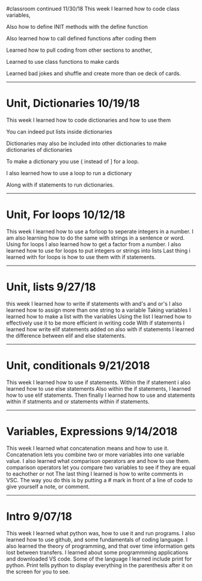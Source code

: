 
#classroom continued 11/30/18
This week I learned how to code class variables,

Also how to define INIT methods with the define function

Also learned how to call defined functions after coding them

Learned how to pull coding from other sections to another,

Learned to use class functions to make cards

Learned bad jokes and shuffle and create more than oe deck of cards.

---

# Unit, Dictionaries 10/19/18
This week I learned how to code dictionaries and how to use them

You can indeed put lists inside dictionaries

Dictionaries may also be included into other dictionaries to make dictionaries of dictionaries

To make a dictionary you use { instead of ] for a loop.

I also learned how to use a loop to run a dictionary

Along with if statements to run dictionaries.

---

# Unit, For loops 10/12/18
This week I learned how to use a forloop to seperate integers in a number.
I am also learning how to do the same with strings in a sentence or word.
Using for loops I also learned how to get a factor from a number.
I also learned how to use for loops to put integers or strings into lists
Last thing i learned with for loops is how to use them with if statements.

---

# Unit, lists 9/27/18

this week I learned how to write if statements with and's and or's
I also learned how to assign more than one string to a variable
Taking variables I learned how to make a list with the variables
Using the list I learned how to effectively use it to be more efficient in writing code
With if statements I learned how write elif statements added on
also with if statements I learned the difference between elif and else statements.

---

# Unit, conditionals 9/21/2018

This week I learned how to use if statements.
Within the if statement i also learned how to use else statements
Also within the if statements, I learned how to use elif statements.
Then finally I learned how to use and statements within if statments
and or statements within if statements.

---

#  Variables, Expressions 9/14/2018

This week I learned what concatenation means and how to use it.
Concatenation lets you combine two or more variables into one variable value.
I also learned what comparison operators are and how to use them.
comparison operators let you compare two variables to see if they are equal to eachother or not
The last thing I learned is how to write comments in VSC.
The way you do this is by putting a # mark in front of a line of code to give yourself a note, or comment.

---

# Intro 9/07/18

This week I learned what python was, how to use it and run programs.
I also learned how to use github, and some fundamentals of coding language.
I also learned the theory of programming, and that over time information gets lost between transfers.
I learned about some programmming applications and downloaded VS code.
Some of the language  I learned include print for python.
Print tells python to display everything in the parenthesis after it on the screen for you to see.
